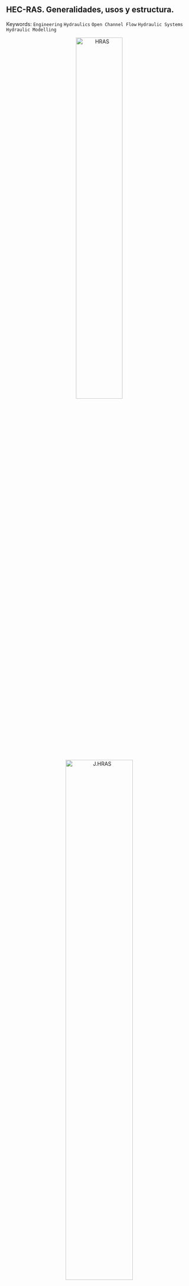 ## HEC-RAS. Generalidades, usos y estructura.
Keywords: `Engineering` `Hydraulics` `Open Channel Flow` `Hydraulic Systems` `Hydraulic Modelling`   

<div align="center">
<img alt="HRAS" src="Graph/HEC.jpg" width="50%">
</div>



<div align="center">
<img alt="J.HRAS" src="Graph/Install1.png" width="60%">
</div>

### Alcance

En esta clase se presentan las generalidades del software de modelación hidráulica desarrollado por el Hydrological Engineering Center, el cual es uno de los programas de referencia dentro de su campo. Así mismo, su obtención, descarga, instalación, características básicas, uso generalizado, actualización y estructura.

### Objetivos

* Conocer las generalidades del programa de modelación HEC-RAS.
* Conocer las características y componentes generales de la herramienta.
* Entender la estructura básica del programa.

### Requerimientos

* Conocimientos básicos en hidráulica a superficie libre. [**(Ir a la actividad 1)**](../FundamentalConcepts).
* Computador con Microsoft® Windows 98/NT/2000/XP/Vista/7/8/8.1/10.
* Contar con conexión a internet.

### HEC-RAS. Generalidades.
El Sistema de Análisis de Ríos o River Analysis System (HEC-RAS), es un software que ha sido desarrollado en el Centro de Ingeniería Hidrológica (Hydrologic Engineering Center- HEC), que es una división del Instituto de Recursos Hídricos (IWR) del Cuerpo de Ingenieros del Ejército de los EE. UU. La primera versión de HEC-RAS se lanzó en el año 1995. Desde entonces, el paquete de software se ha actualizado hasta la versión 6.3 del año 2022.

El programa de modelado HEC-RAS se desarrolló como parte del software de ingeniería hidrológica de "próxima generación" (NexGen) del Centro de Ingeniería Hidrológica, el cual abarca varios aspectos de la ingeniería hidrológica como el análisis de precipitaciones y escorrentías (HEC-HMS), hidráulica a superficie libre (HEC-RAS), simulación de sistemas de reservorios (HEC-ResSim), análisis de daños por inundaciones (HEC-FDA y HEC-FIA) y predicción de ríos en tiempo real para operaciones de embalses (CWMS).

La filosofía del programa es de un sistema integrado de software, diseñado para uso interactivo en un entorno multitarea. El sistema se compone de una interfaz gráfica de usuario, componentes de análisis independientes, capacidades de gestión y almacenamiento de datos, gráficos, mapeo e informes.

### HEC-RAS. Usos y componentes.

El software tiene 4 componentes generales: 
1. Modelación de sistemas hidráulicos a superficie libre para canales naturales y artificiales en condición de flujo permanente y unidimensionales
2. Modelación de sistemas hidráulicos a superficie libre en condición no permanente unidimensional y bidimensional.
3. Cálculo de transporte de sedimentos en condición cuasi no permanente y no permanente.
4. Análisis unidimensional de la calidad del agua.

Un elemento clave es que estos cuatro componentes utilizan una representación de datos geométricos común y rutinas de cálculo hidráulicas y geométricas comunes. Además de los cuatro componentes, el sistema contiene varias características de diseño hidráulico que se pueden invocar una vez que se calculan los perfiles de la superficie del agua. Adicionalmente, tiene un extenso sistema de mapeo e integración de datos espaciales (HEC-RAS Mapper).
En este curso abordaremos los primeros dos componentes, los cuales se detallan a continuación.

**Flujo a superficie libre en condición permanente (Steady Flow Water Surface Profiles)**. Este componente del sistema está destinado a calcular los perfiles de la superficie del agua para un flujo permanente y gradualmente variado (FGV). El sistema puede manejar una red completa de canales, un sistema dendrítico o un solo tramo de río. El componente de flujo permanente es capaz de modelar perfiles de flujo en régimen de flujo subcrítico, supercrítico y mixto. El procedimiento computacional básico se basa en la solución de la ecuación de energía unidimensional. Las pérdidas de energía se evalúan por fricción con la ecuación de Manning y las pérdidas por contracción y expansión con coeficientes multiplicados por el cambio en la carga de velocidad. La ecuación de cantidad de movimiento se utiliza en situaciones en las que el perfil es rápidamente variado. Estas situaciones incluyen cálculos de régimen de flujo mixto (es decir, resaltos hidráulicos), hidráulica de puentes y evaluación de perfiles en confluencias de ríos (uniones de arroyos).

Los efectos de las estructuras como puentes, alcantarillas, represas, presas y otras estructuras en la planicie de inundación pueden ser considerados en los cálculos. El sistema de flujo permanente está diseñado para su aplicación en la gestión de llanuras aluviales y estudios de inundaciones. Además, es posible evaluar el cambio en los perfiles de flujo debido a las modificaciones del canal y los diques. Las características especiales del componente incluyen:
* Análisis de planes múltiples.
* Cálculos de perfiles múltiples.
* Análisis multiple de puentes y alcantarillas.
* Análisis de socavación de puentes.
* Optimización de flujo dividido.
* Diseño y análisis de canales estables.

**Simulación de flujo no permanente (Unsteady Flow Simulation)**. Este componente del sistema es capaz de simular el flujo unidimensional, bidimensional y combinado en condición no permanente a través de una red completa de canales abiertos, llanuras de inundación y valles aluviales. El componente de flujo no estacionario se puede utilizar para realizar cálculos de régimen de flujo subcrítico, supercrítico y mixto (subcrítico, supercrítico, saltos hidráulicos y reducciones). Los cálculos hidráulicos para secciones transversales, puentes, alcantarillas y otras estructuras hidráulicas también se han incorporado al módulo de flujo no estacionario. Las características especiales del componente:
* Análisis de estructuras hidráulicas.
* Rompimiento de presas.
* Rotura y desbordamiento de diques.
* Estaciones de bombeo.
* Operación de presas.
* Sistemas de tuberías presurizadas.
* Funciones de calibración automatizadas.
* Reglas de cálculo definidas por el usuario.
* Modelado combinado de flujo no estacionario unidimensional y bidimensional.

### HEC-RAS. Instalación
Antes de instalar el software HEC-RAS, es importante revisar que la computadora tenga los siguientes requerimientos mínimos de hardware y software:
- Computador con procesador Intel Pentium 5, compatible o superior. (Si va a realizar un modelado 2D, se recomienda una máquina con varios núcleos).
- Disco duro con al menos 1 Gigabyte de espacio libre.
- Memoria RAM de mínimo 8 Gigabytes si usa Windows 7 o superior.
- Un mouse, panel táctil o pantalla táctil.
- Pantalla de video en color, se recomienda súper VGA (1024x768) o superior.
- La versión 5.0.4 y posteriores de HEC-RAS solo se ejecutarán en sistemas operativos Windows de 64 bits. 

La instalación del software HEC-RAS se logra mediante el uso del programa de instalación.

Para instalar el software en su disco duro, haga lo siguiente

1. Ingrese a la página web: [**www.hec.usace.army.mil**](https://www.hec.usace.army.mil/) y seleccione el software HEC-RAS.

<div align="center">
<img alt="J.HRAS" src="Graph/Install1.png" width="60%">
</div>

Luego seleccione o de clic en descargas (downloads).

<div align="center">
<img alt="J.HRAS" src="Graph/Install2.png" width="60%">
</div>

Y seleccione en la opción **descargar** (Download) para la última versión del software.

<div align="center">
<img alt="J.HRAS" src="Graph/Install3.png" width="60%">
</div>

2. Guarde el archivo de instalación en un directorio temporal y ejecútelo desde allí.

<div align="center">
<img alt="J.HRAS" src="Graph/Install4.png" width="40%">
</div>

3. Siga las instrucciones de configuración e instalación en la pantalla.

<div align="center">
<img alt="J.HRAS" src="Graph/Install5.png" width="40%">
</div>

### HEC-RAS. Interfaz.
El usuario interactúa con HEC-RAS a través de una interfaz gráfica de usuario. El enfoque principal en el diseño de la interfaz fue facilitar el uso del software, manteniendo al mismo tiempo un alto nivel de eficiencia para el usuario. De forma general, la interfaz proporciona las siguientes funciones:

* Gestión de archivos.
* Entrada y edición de datos e interfaces de datos geoespaciales.
* Análisis de flujo.
* Tabulación y visualización gráfica de datos de entrada y salida.
* Mapeo de inundaciones y animaciones de propagación del agua.
* Instalaciones de informes.
* Ayuda en linea

<div align="center">
<img alt="J.HRAS" src="Graph/Interface.png" width="60%">
</div>

### Referencias
- [HEC-RAS User’s Manual. US Army Corps of Engineers.](https://www.hec.usace.army.mil/confluence/rasdocs/rasum/latest)
- [HEC-RAS Hydraulic Reference Manual.2020](https://www.hec.usace.army.mil/confluence/rasdocs/ras1dtechref/latest)
- [HEC-RAS Documentation. US Army Corps of Engineers.](https://www.hec.usace.army.mil/confluence/rasdocs)
    

### Control de versiones

| Versión | Descripción                                                       |                    Autor                    | Horas |
|:-------:|-------------------------------------------------------------------|:-------------------------------------------:|:-----:|
| 2022.11 | Versión inicial con definición de estructura general y contenido. | [juanrodace](https://github.com/juanrodace) |  1.0  |
| 2022.12 | Inclusión de conceptos, esquemas y gráficos.                      | [juanrodace](https://github.com/juanrodace) |  3.0  |
| 2022.12 | Desarrollo de contenido multimedia.                               | [juanrodace](https://github.com/juanrodace) |       |

### Licencia, cláusulas y condiciones de uso

| [:arrow_backward:Anterior](../HydraulicSystems) | [:house: Inicio](../../Readme.md) | [:beginner: Ayuda/Colabora](https://github.com/juanrodace/J.HRAS/discussions/7) | [Siguiente:arrow_forward:](../../Section02) |
|-------------------------------------------------|-----------------------------------|---------------------------------------------------------------------------------|---------------------------------------------|

_J.HRAS es de uso libre para fines académicos, conoce nuestra licencia, cláusulas, condiciones de uso y como referenciar los contenidos publicados en este repositorio, dando [clic aquí](https://github.com/juanrodace/J.HRAS/wiki/License)._

_¡Encontraste útil este repositorio!, apoya su difusión marcando este repositorio con una ⭐ o síguenos dando clic en el botón Follow de [juanrodace](https://github.com/juanrodace) en GitHub._